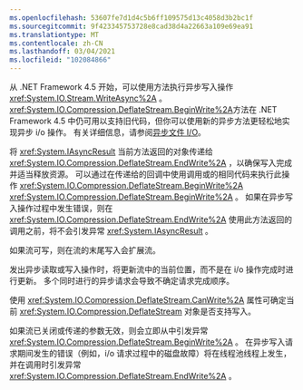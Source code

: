 ```yaml
---
ms.openlocfilehash: 53607fe7d1d4c5b6ff109575d13c4058d3b2bc1f
ms.sourcegitcommit: 9f423345753728e8cad38d4a22663a109e69ea91
ms.translationtype: MT
ms.contentlocale: zh-CN
ms.lasthandoff: 03/04/2021
ms.locfileid: "102084866"
---
```

从 .NET Framework 4.5 开始，可以使用方法执行异步写入操作 <xref:System.IO.Stream.WriteAsync%2A> 。 <xref:System.IO.Compression.DeflateStream.BeginWrite%2A>方法在 .NET Framework 4.5 中仍可用以支持旧代码，但你可以使用新的异步方法更轻松地实现异步 i/o 操作。 有关详细信息，请参阅[异步文件 I/O](/dotnet/standard/io/asynchronous-file-i-o)。

将 <xref:System.IAsyncResult> 当前方法返回的对象传递给 <xref:System.IO.Compression.DeflateStream.EndWrite%2A> ，以确保写入完成并适当释放资源。 可以通过在传递给的回调中使用调用或的相同代码来执行此操作 <xref:System.IO.Compression.DeflateStream.BeginWrite%2A> <xref:System.IO.Compression.DeflateStream.BeginWrite%2A> 。 如果在异步写入操作过程中发生错误，则在 <xref:System.IO.Compression.DeflateStream.EndWrite%2A> 使用此方法返回的调用之前，将不会引发异常 <xref:System.IAsyncResult> 。

如果流可写，则在流的末尾写入会扩展流。

发出异步读取或写入操作时，将更新流中的当前位置，而不是在 i/o 操作完成时进行更新。 多个同时进行的异步请求会导致不确定请求完成顺序。

使用 <xref:System.IO.Compression.DeflateStream.CanWrite%2A> 属性可确定当前 <xref:System.IO.Compression.DeflateStream> 对象是否支持写入。

如果流已关闭或传递的参数无效，则会立即从中引发异常 <xref:System.IO.Compression.DeflateStream.BeginWrite%2A> 。 在异步写入请求期间发生的错误（例如，i/o 请求过程中的磁盘故障）将在线程池线程上发生，并在调用时引发异常 <xref:System.IO.Compression.DeflateStream.EndWrite%2A> 。
